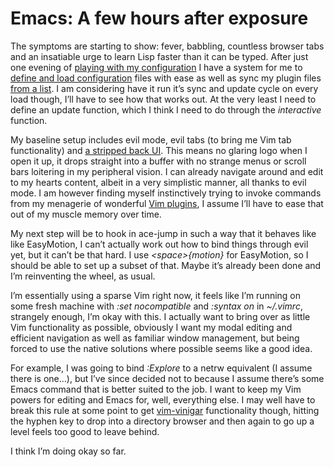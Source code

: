 # Emacs: A few hours after exposure

The symptoms are starting to show: fever, babbling, countless browser tabs and an insatiable urge to learn Lisp faster than it can be typed. After just one evening of [playing with my configuration](https://github.com/Wolfy87/dotfiles/tree/52b5819f9e9b63685a0546071db163a1da0ce551/emacs) I have a system for me to [define and load configuration](https://github.com/Wolfy87/dotfiles/blob/52b5819f9e9b63685a0546071db163a1da0ce551/emacs/init.el#L1-L2) files with ease as well as sync my plugin files [from a list](https://github.com/Wolfy87/dotfiles/blob/52b5819f9e9b63685a0546071db163a1da0ce551/emacs/libraries/packages.el#L7-L8). I am considering have it run it’s sync and update cycle on every load though, I’ll have to see how that works out. At the very least I need to define an update function, which I think I need to do through the _interactive_ function.

My baseline setup includes evil mode, evil tabs (to bring me Vim tab functionality) and [a stripped back UI](https://github.com/Wolfy87/dotfiles/blob/52b5819f9e9b63685a0546071db163a1da0ce551/emacs/libraries/tweaks.el). This means no glaring logo when I open it up, it drops straight into a buffer with no strange menus or scroll bars loitering in my peripheral vision. I can already navigate around and edit to my hearts content, albeit in a very simplistic manner, all thanks to evil mode. I am however finding myself instinctively trying to invoke commands from my menagerie of wonderful [Vim plugins](https://github.com/Wolfy87/dotfiles/blob/52b5819f9e9b63685a0546071db163a1da0ce551/vim/bundles.vim), I assume I’ll have to ease that out of my muscle memory over time.

My next step will be to hook in ace-jump in such a way that it behaves like like EasyMotion, I can’t actually work out how to bind things through evil yet, but it can’t be that hard. I use _&lt;space>{motion}_ for EasyMotion, so I should be able to set up a subset of that. Maybe it’s already been done and I’m reinventing the wheel, as usual.

I’m essentially using a sparse Vim right now, it feels like I’m running on some fresh machine with _:set nocompatible_ and _:syntax on_ in _~/.vimrc_, strangely enough, I’m okay with this. I actually want to bring over as little Vim functionality as possible, obviously I want my modal editing and efficient navigation as well as familiar window management, but being forced to use the native solutions where possible seems like a good idea.

For example, I was going to bind _:Explore_ to a netrw equivalent (I assume there is one…), but I’ve since decided not to because I assume there’s some Emacs command that is better suited to the job. I want to keep my Vim powers for editing and Emacs for, well, everything else. I may well have to break this rule at some point to get [vim-vinigar](https://github.com/tpope/vim-vinegar) functionality though, hitting the hyphen key to drop into a directory browser and then again to go up a level feels too good to leave behind.

I think I’m doing okay so far.

